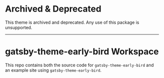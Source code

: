 # Archived & Deprecated

This theme is archived and deprecated. Any use of this package is unsupported.

---

# gatsby-theme-early-bird Workspace

This repo contains both the source code for `gatsby-theme-early-bird` and an example site using `gatsby-theme-early-bird`.

